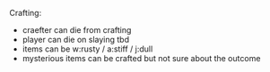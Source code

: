 Crafting:

- craefter can die from crafting
- player can die on slaying tbd
- items can be w:rusty / a:stiff / j:dull
- mysterious items can be crafted but not sure about the outcome

